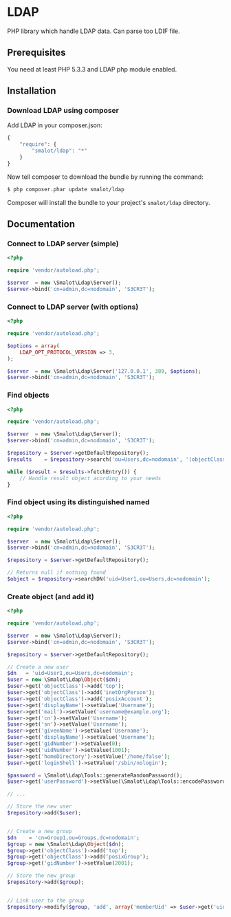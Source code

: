 LDAP
====

PHP library which handle LDAP data. Can parse too LDIF file.

## Prerequisites

You need at least PHP 5.3.3 and LDAP php module enabled.

## Installation

### Download LDAP using composer

Add LDAP in your composer.json:

```js
{
    "require": {
        "smalot/ldap": "*"
    }
}
```

Now tell composer to download the bundle by running the command:

``` bash
$ php composer.phar update smalot/ldap
```

Composer will install the bundle to your project's `smalot/ldap` directory.

## Documentation

### Connect to LDAP server (simple)

``` php
<?php

require 'vendor/autoload.php';

$server  = new \Smalot\Ldap\Server();
$server->bind('cn=admin,dc=nodomain', 'S3CR3T');

```

### Connect to LDAP server (with options)

``` php
<?php

require 'vendor/autoload.php';

$options = array(
    LDAP_OPT_PROTOCOL_VERSION => 3,
);

$server  = new \Smalot\Ldap\Server('127.0.0.1', 389, $options);
$server->bind('cn=admin,dc=nodomain', 'S3CR3T');

```

### Find objects

``` php
<?php

require 'vendor/autoload.php';

$server  = new \Smalot\Ldap\Server();
$server->bind('cn=admin,dc=nodomain', 'S3CR3T');

$repository = $server->getDefaultRepository();
$results    = $repository->search('ou=Users,dc=nodomain', '(objectClass=*)');

while ($result = $results->fetchEntry()) {
    // Handle result object acording to your needs
}

```

### Find object using its distinguished named

``` php
<?php

require 'vendor/autoload.php';

$server  = new \Smalot\Ldap\Server();
$server->bind('cn=admin,dc=nodomain', 'S3CR3T');

$repository = $server->getDefaultRepository();

// Returns null if nothing found
$object = $repository->searchDN('uid=User1,ou=Users,dc=nodomain');

```

### Create object (and add it)

``` php
<?php

require 'vendor/autoload.php';

$server  = new \Smalot\Ldap\Server();
$server->bind('cn=admin,dc=nodomain', 'S3CR3T');

$repository = $server->getDefaultRepository();

// Create a new user
$dn   = 'uid=User1,ou=Users,dc=nodomain';
$user = new \Smalot\Ldap\Object($dn);
$user->get('objectClass')->add('top');
$user->get('objectClass')->add('inetOrgPerson');
$user->get('objectClass')->add('posixAccount');
$user->get('displayName')->setValue('Username');
$user->get('mail')->setValue('username@example.org');
$user->get('cn')->setValue('Username');
$user->get('sn')->setValue('Username');
$user->get('givenName')->setValue('Username');
$user->get('displayName')->setValue('Username');
$user->get('gidNumber')->setValue(0);
$user->get('uidNumber')->setValue(1001);
$user->get('homeDirectory')->setValue('/home/false');
$user->get('loginShell')->setValue('/sbin/nologin');

$password = \Smalot\Ldap\Tools::generateRandomPassword();
$user->get('userPassword')->setValue(\Smalot\Ldap\Tools::encodePassword($password));

// ...

// Store the new user
$repository->add($user);


// Create a new group
$dn    = 'cn=Group1,ou=Groups,dc=nodomain';
$group = new \Smalot\Ldap\Object($dn);
$group->get('objectClass')->add('top');
$group->get('objectClass')->add('posixGroup');
$group->get('gidNumber')->setValue(2001);

// Store the new group
$repository->add($group);


// Link user to the group
$repository->modify($group, 'add', array('memberUid' => $user->get('uid')->getValue()));

```






